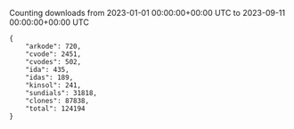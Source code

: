 
Counting downloads from 2023-01-01 00:00:00+00:00 UTC to 2023-09-11 00:00:00+00:00 UTC

```
{
    "arkode": 720,
    "cvode": 2451,
    "cvodes": 502,
    "ida": 435,
    "idas": 189,
    "kinsol": 241,
    "sundials": 31818,
    "clones": 87838,
    "total": 124194
}
```
